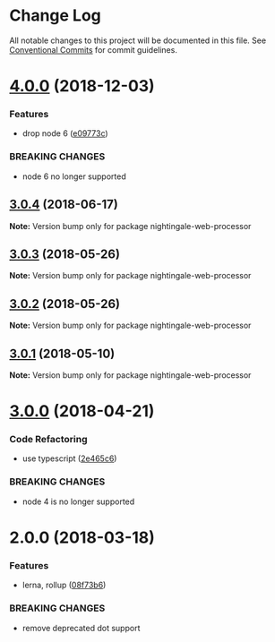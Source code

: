 # Change Log

All notable changes to this project will be documented in this file.
See [Conventional Commits](https://conventionalcommits.org) for commit guidelines.

# [4.0.0](https://github.com/christophehurpeau/nightingale/compare/nightingale-web-processor@3.0.4...nightingale-web-processor@4.0.0) (2018-12-03)


### Features

* drop node 6 ([e09773c](https://github.com/christophehurpeau/nightingale/commit/e09773c))


### BREAKING CHANGES

* node 6 no longer supported





<a name="3.0.4"></a>
## [3.0.4](https://github.com/christophehurpeau/nightingale/compare/nightingale-web-processor@3.0.3...nightingale-web-processor@3.0.4) (2018-06-17)

**Note:** Version bump only for package nightingale-web-processor





<a name="3.0.3"></a>
## [3.0.3](https://github.com/christophehurpeau/nightingale/compare/nightingale-web-processor@3.0.2...nightingale-web-processor@3.0.3) (2018-05-26)

**Note:** Version bump only for package nightingale-web-processor





<a name="3.0.2"></a>
## [3.0.2](https://github.com/christophehurpeau/nightingale/compare/nightingale-web-processor@3.0.1...nightingale-web-processor@3.0.2) (2018-05-26)

**Note:** Version bump only for package nightingale-web-processor





<a name="3.0.1"></a>
## [3.0.1](https://github.com/christophehurpeau/nightingale/compare/nightingale-web-processor@3.0.0...nightingale-web-processor@3.0.1) (2018-05-10)

**Note:** Version bump only for package nightingale-web-processor





<a name="3.0.0"></a>
# [3.0.0](https://github.com/christophehurpeau/nightingale/compare/nightingale-web-processor@2.0.0...nightingale-web-processor@3.0.0) (2018-04-21)


### Code Refactoring

* use typescript ([2e465c6](https://github.com/christophehurpeau/nightingale/commit/2e465c6))


### BREAKING CHANGES

* node 4 is no longer supported





<a name="2.0.0"></a>
# 2.0.0 (2018-03-18)


### Features

* lerna, rollup ([08f73b6](https://github.com/christophehurpeau/nightingale/commit/08f73b6))


### BREAKING CHANGES

* remove deprecated dot support
